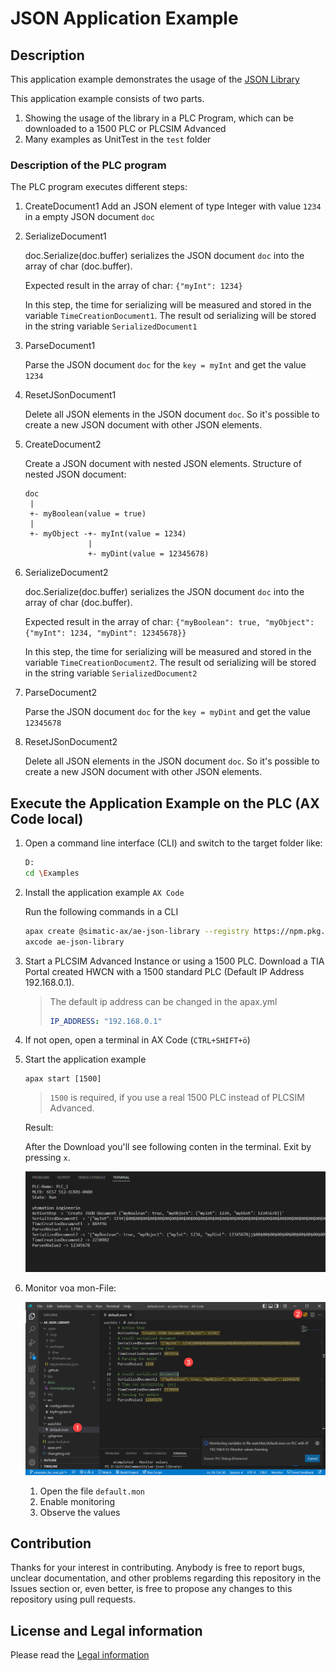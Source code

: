 # JSON Application Example

## Description
This application example demonstrates the usage of the [JSON Library](https://github.com/simatic-ax/json)

This application example consists of two parts.

1. Showing the usage of the library in a PLC Program, which can be downloaded to a 1500 PLC or PLCSIM Advanced
1. Many examples as UnitTest in the `test` folder


### Description of the PLC program
   
   The PLC program executes different steps:

   1. CreateDocument1 
      Add an JSON element of type Integer with value `1234` in a empty JSON document `doc`
   
   1. SerializeDocument1

      doc.Serialize(doc.buffer) serializes the JSON document `doc` into the array of char (doc.buffer).

      Expected result in the array of char: `{"myInt": 1234}`
   
      In this step, the time for serializing will be measured and stored in the variable `TimeCreationDocument1`. The result od serializing will be stored in the string variable `SerializedDocument1`

   1. ParseDocument1
   
      Parse the JSON document `doc` for the `key = myInt` and get the value `1234`
      
   1. ResetJSonDocument1

      Delete all JSON elements in the JSON document `doc`. So it's possible to create a new JSON document with other JSON elements.
   
   1. CreateDocument2

      Create a JSON document with nested JSON elements. Structure of nested JSON document:
      
      ```
      doc 
       |
       +- myBoolean(value = true)
       |
       +- myObject -+- myInt(value = 1234)
                    | 
                    +- myDint(value = 12345678)
      ```

   
   1. SerializeDocument2
   
      doc.Serialize(doc.buffer) serializes the JSON document `doc` into the array of char (doc.buffer).

      Expected result in the array of char: `{"myBoolean": true, "myObject": {"myInt": 1234, "myDint": 12345678}}`

      In this step, the time for serializing will be measured and stored in the variable `TimeCreationDocument2`. The result od serializing will be stored in the string variable `SerializedDocument2`


   1. ParseDocument2

      Parse the JSON document `doc` for the `key = myDint` and get the value `12345678`
   
   1. ResetJSonDocument2

      Delete all JSON elements in the JSON document `doc`. So it's possible to create a new JSON document with other JSON elements.

## Execute the Application Example on the PLC (AX Code local)

1. Open a command line interface (CLI) and switch to the target folder like:
      ```sh
      D:
      cd \Examples
      ```
1. Install the application example `AX Code`

      Run the following commands in a CLI
      ```sh
      apax create @simatic-ax/ae-json-library --registry https://npm.pkg.github.com ae-json-library
      axcode ae-json-library
      ```

1. Start a PLCSIM Advanced Instance or using a 1500 PLC. Download a TIA Portal created HWCN with a 1500 standard PLC (Default IP Address 192.168.0.1).

      > The default ip address can be changed in the apax.yml
      > ```yml
      > IP_ADDRESS: "192.168.0.1"
      > ```
      

1. If not open, open a terminal in AX Code (`CTRL+SHIFT+ö`)

1. Start the application example 
   
   ```cli
   apax start [1500]
   ```
   > `1500` is required, if you use a real 1500 PLC instead of PLCSIM Advanced.

      Result:

      After the Download you'll see following conten in the terminal. Exit by pressing `x`.

      ![](docs/monoutput.png)

1. Monitor voa mon-File:
   
      ![](docs/monuioutput.png)

   1. Open the file `default.mon`
   1. Enable monitoring
   1. Observe the values


## Contribution

Thanks for your interest in contributing. Anybody is free to report bugs, unclear documentation, and other problems regarding this repository in the Issues section or, even better, is free to propose any changes to this repository using pull requests.


## License and Legal information

Please read the [Legal information](LICENSE.md)